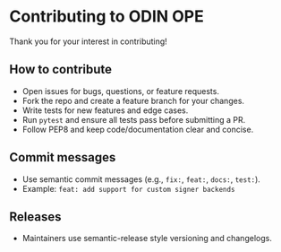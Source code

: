 # Contributing to ODIN OPE

Thank you for your interest in contributing!

## How to contribute
- Open issues for bugs, questions, or feature requests.
- Fork the repo and create a feature branch for your changes.
- Write tests for new features and edge cases.
- Run `pytest` and ensure all tests pass before submitting a PR.
- Follow PEP8 and keep code/documentation clear and concise.

## Commit messages
- Use semantic commit messages (e.g., `fix:`, `feat:`, `docs:`, `test:`).
- Example: `feat: add support for custom signer backends`

## Releases
- Maintainers use semantic-release style versioning and changelogs.
